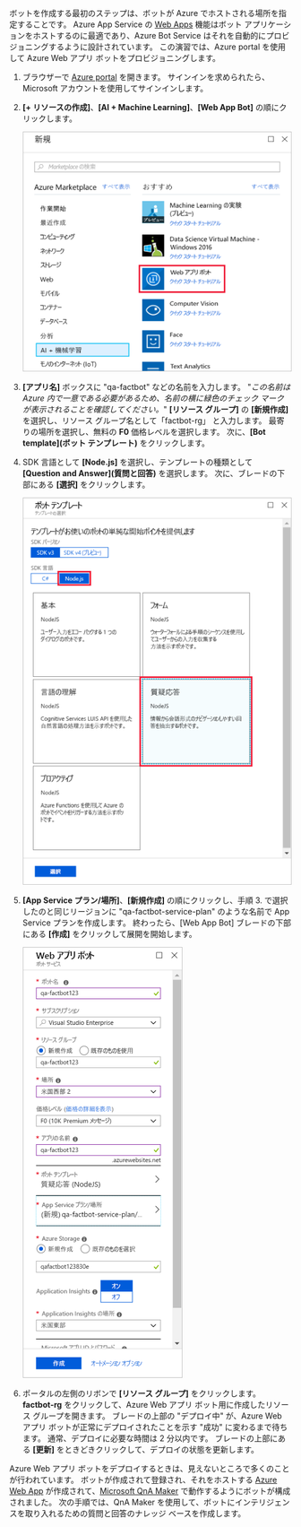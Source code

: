 ボットを作成する最初のステップは、ボットが Azure でホストされる場所を指定することです。 Azure App Service の [Web Apps](https://azure.microsoft.com/services/app-service/web/) 機能はボット アプリケーションをホストするのに最適であり、Azure Bot Service はそれを自動的にプロビジョニングするように設計されています。 この演習では、Azure portal を使用して Azure Web アプリ ボットをプロビジョニングします。

<!---TODO: Update for sandbox?--->
1. ブラウザーで [Azure portal](https://portal.azure.com/?azure-portal=true) を開きます。 サインインを求められたら、Microsoft アカウントを使用してサインインします。

1. **[+ リソースの作成]**、**[AI + Machine Learning]**、**[Web App Bot]** の順にクリックします。

    ![Web App Bot リソースの種類が強調表示されているリソース ブレードの作成を示す Azure ポータルのスクリーン ショット。](../media/2-new-bot-service.png)

1. **[アプリ名]** ボックスに "qa-factbot" などの名前を入力します。 "*この名前は Azure 内で一意である必要があるため、名前の横に緑色のチェック マークが表示されることを確認してください。*" **[リソース グループ]** の **[新規作成]** を選択し、リソース グループ名として「factbot-rg」 と入力します。 最寄りの場所を選択し、無料の **F0** 価格レベルを選択します。 次に、**[Bot template]\(ボット テンプレート\)** をクリックします。

1. SDK 言語として **[Node.js]** を選択し、テンプレートの種類として **[Question and Answer]\(質問と回答\)** を選択します。 次に、ブレードの下部にある **[選択]** をクリックします。

    ![言語および質疑応答のテンプレート オプションが強調表示されている Node.js SDK を使用したボットの作成プロセスの Bot テンプレート ブレードを示す Azure ポータルのスクリーン ショット。](../media/2-portal-select-template.png)

1. **[App Service プラン/場所]**、**[新規作成]** の順にクリックし、手順 3. で選択したのと同じリージョンに "qa-factbot-service-plan" のような名前で App Service プランを作成します。 終わったら、[Web App Bot] ブレードの下部にある **[作成]** をクリックして展開を開始します。

    ![新しい Web App Bot のサンプルの構成 ブレードを表示する Azure ポータルのスクリーン ショット。](../media/2-portal-start-bot-creation.png)

1. ポータルの左側のリボンで **[リソース グループ]** をクリックします。 **factbot-rg** をクリックして、Azure Web アプリ ボット用に作成したリソース グループを開きます。 ブレードの上部の "デプロイ中" が、Azure Web アプリ ボットが正常にデプロイされたことを示す "成功" に変わるまで待ちます。 通常、デプロイに必要な時間は 2 分以内です。 ブレードの上部にある **[更新]** をときどきクリックして、デプロイの状態を更新します。

Azure Web アプリ ボットをデプロイするときは、見えないところで多くのことが行われています。 ボットが作成されて登録され、それをホストする [Azure Web App](https://azure.microsoft.com/services/app-service/web/) が作成されて、[Microsoft QnA Maker](https://www.qnamaker.ai/) で動作するようにボットが構成されました。 次の手順では、QnA Maker を使用して、ボットにインテリジェンスを取り入れるための質問と回答のナレッジ ベースを作成します。
